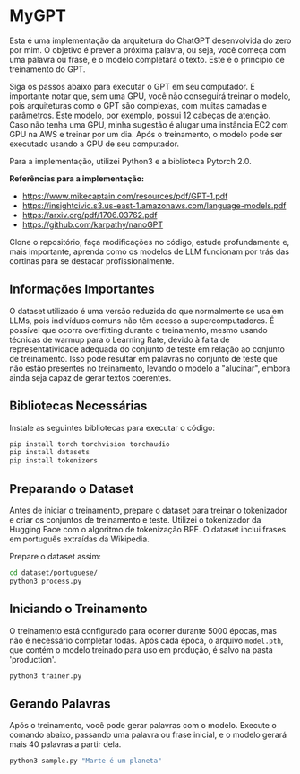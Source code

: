 # MyGPT

Esta é uma implementação da arquitetura do ChatGPT desenvolvida do zero por mim. O objetivo é prever a próxima palavra, ou seja, você começa com uma palavra ou frase, e o modelo completará o texto. Este é o princípio de treinamento do GPT.

Siga os passos abaixo para executar o GPT em seu computador. É importante notar que, sem uma GPU, você não conseguirá treinar o modelo, pois arquiteturas como o GPT são complexas, com muitas camadas e parâmetros. Este modelo, por exemplo, possui 12 cabeças de atenção. Caso não tenha uma GPU, minha sugestão é alugar uma instância EC2 com GPU na AWS e treinar por um dia. Após o treinamento, o modelo pode ser executado usando a GPU de seu computador.

Para a implementação, utilizei Python3 e a biblioteca Pytorch 2.0.

**Referências para a implementação:**

- https://www.mikecaptain.com/resources/pdf/GPT-1.pdf
- https://insightcivic.s3.us-east-1.amazonaws.com/language-models.pdf
- https://arxiv.org/pdf/1706.03762.pdf
- https://github.com/karpathy/nanoGPT

Clone o repositório, faça modificações no código, estude profundamente e, mais importante, aprenda como os modelos de LLM funcionam por trás das cortinas para se destacar profissionalmente.

## Informações Importantes

O dataset utilizado é uma versão reduzida do que normalmente se usa em LLMs, pois indivíduos comuns não têm acesso a supercomputadores. É possível que ocorra overfitting durante o treinamento, mesmo usando técnicas de warmup para o Learning Rate, devido à falta de representatividade adequada do conjunto de teste em relação ao conjunto de treinamento. Isso pode resultar em palavras no conjunto de teste que não estão presentes no treinamento, levando o modelo a "alucinar", embora ainda seja capaz de gerar textos coerentes.

## Bibliotecas Necessárias

Instale as seguintes bibliotecas para executar o código:

```bash
pip install torch torchvision torchaudio
pip install datasets
pip install tokenizers
```

## Preparando o Dataset

Antes de iniciar o treinamento, prepare o dataset para treinar o tokenizador e criar os conjuntos de treinamento e teste. Utilizei o tokenizador da Hugging Face com o algoritmo de tokenização BPE. O dataset inclui frases em português extraídas da Wikipedia.

Prepare o dataset assim:

```bash
cd dataset/portuguese/
python3 process.py
```

## Iniciando o Treinamento

O treinamento está configurado para ocorrer durante 5000 épocas, mas não é necessário completar todas. Após cada época, o arquivo `model.pth`, que contém o modelo treinado para uso em produção, é salvo na pasta 'production'.

```bash
python3 trainer.py
```

## Gerando Palavras

Após o treinamento, você pode gerar palavras com o modelo. Execute o comando abaixo, passando uma palavra ou frase inicial, e o modelo gerará mais 40 palavras a partir dela.

```bash
python3 sample.py "Marte é um planeta"
```